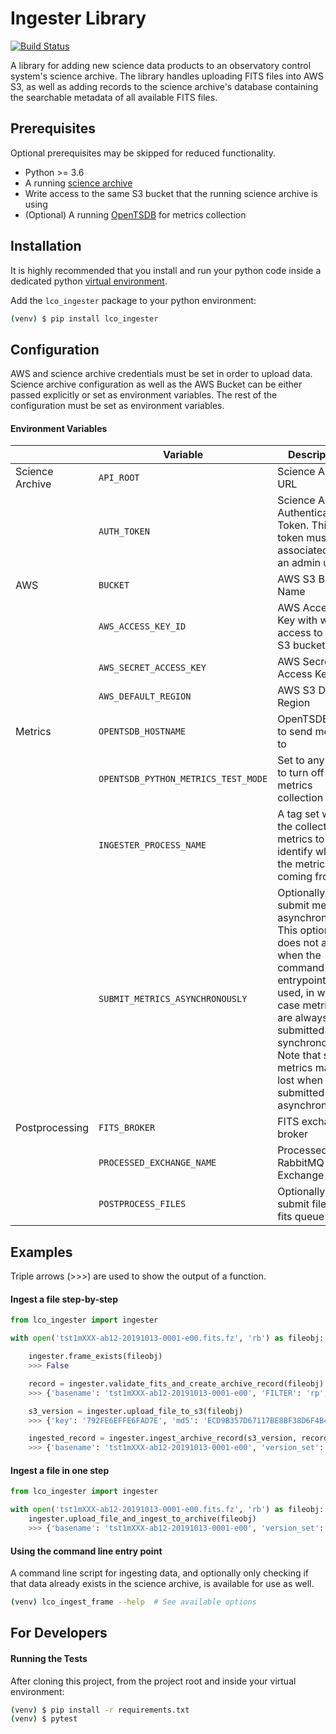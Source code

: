 Ingester Library
================
[![Build Status](https://travis-ci.com/observatorycontrolsystem/ingester.svg?branch=master)](https://travis-ci.com/observatorycontrolsystem/ingester)

A library for adding new science data products to an observatory control system's science archive. The library
handles uploading FITS files into AWS S3, as well as adding records to the science archive's database containing
the searchable metadata of all available FITS files.

## Prerequisites
Optional prerequisites may be skipped for reduced functionality.

- Python >= 3.6
- A running [science archive](https://github.com/observatorycontrolsystem/science-archive)
- Write access to the same S3 bucket that the running science archive is using
- (Optional) A running [OpenTSDB](http://opentsdb.net/) for metrics collection

## Installation

It is highly recommended that you install and run your python code inside a dedicated python
[virtual environment](https://docs.python.org/3/tutorial/venv.html).

Add the `lco_ingester` package to your python environment:

```bash
(venv) $ pip install lco_ingester
```

## Configuration

AWS and science archive credentials must be set in order to upload data. Science archive configuration as well as the
AWS Bucket can be either passed explicitly or set as environment variables. The rest of the configuration must be
set as environment variables.

#### Environment Variables

|  | Variable | Description | Default |
| --- | -------- | ----------- | ------- |
| Science Archive | `API_ROOT` | Science Archive URL | `"http://localhost:8000/"` |
| | `AUTH_TOKEN` | Science Archive Authentication Token. This token must be associated with an admin user. | *empty string* |
| AWS | `BUCKET` | AWS S3 Bucket Name | `ingestertest` |
| | `AWS_ACCESS_KEY_ID` | AWS Access Key with write access to the S3 bucket | *empty string* |
| | `AWS_SECRET_ACCESS_KEY` | AWS Secret Access Key | *empty string* |
| | `AWS_DEFAULT_REGION` | AWS S3 Default Region | *empty string* |
| Metrics | `OPENTSDB_HOSTNAME` | OpenTSDB Host to send metrics to | *empty string* |
| | `OPENTSDB_PYTHON_METRICS_TEST_MODE` | Set to any value to turn off metrics collection | `False` |
| | `INGESTER_PROCESS_NAME` | A tag set with the collected metrics to identify where the metrics are coming from | `ingester` |
| | `SUBMIT_METRICS_ASYNCHRONOUSLY` | Optionally submit metrics asynchronously. This option does not apply when the command line entrypoint is used, in which case metrics are always submitted synchronously. Note that some metrics may be lost when submitted asynchronously. | `False` |
| Postprocessing  | `FITS_BROKER` | FITS exchange broker  | `memory://localhost` |
| | `PROCESSED_EXCHANGE_NAME` | Processed files RabbitMQ Exchange Name | `archived_fits` |
| | `POSTPROCESS_FILES` | Optionally submit files to fits queue  | `True` |

## Examples
Triple arrows (>>>) are used to show the output of a function.

#### Ingest a file step-by-step

```python
from lco_ingester import ingester

with open('tst1mXXX-ab12-20191013-0001-e00.fits.fz', 'rb') as fileobj:

    ingester.frame_exists(fileobj)
    >>> False

    record = ingester.validate_fits_and_create_archive_record(fileobj)
    >>> {'basename': 'tst1mXXX-ab12-20191013-0001-e00', 'FILTER': 'rp', 'DATE-OBS': '2019-10-13T10:13:00', ... }

    s3_version = ingester.upload_file_to_s3(fileobj)
    >>> {'key': '792FE6EFFE6FAD7E', 'md5': 'ECD9B357D67117BE8BF38D6F4B4A6', 'extension': '.fits.fz'}

    ingested_record = ingester.ingest_archive_record(s3_version, record)
    >>> {'basename': 'tst1mXXX-ab12-20191013-0001-e00', 'version_set': [{'key': '792FE6EFFE6FAD7E', 'md5': 'ECD9B357D67117BE8BF38D6F4B4A6', 'extension': '.fits.fz'}], 'frameid': 400321, ... }
```

#### Ingest a file in one step

```python
from lco_ingester import ingester

with open('tst1mXXX-ab12-20191013-0001-e00.fits.fz', 'rb') as fileobj:
    ingester.upload_file_and_ingest_to_archive(fileobj)
    >>> {'basename': 'tst1mXXX-ab12-20191013-0001-e00', 'version_set': [{'key': '792FE6EFFE6FAD7E', 'md5': 'ECD9B357D67117BE8BF38D6F4B4A6', 'extension': '.fits.fz'}], 'frameid': 400321, ... }
```

#### Using the command line entry point
A command line script for ingesting data, and optionally only checking if that data already exists
in the science archive, is available for use as well.

```bash
(venv) lco_ingest_frame --help  # See available options
```

## For Developers

#### Running the Tests
After cloning this project, from the project root and inside your virtual environment:
```bash
(venv) $ pip install -r requirements.txt
(venv) $ pytest
````
